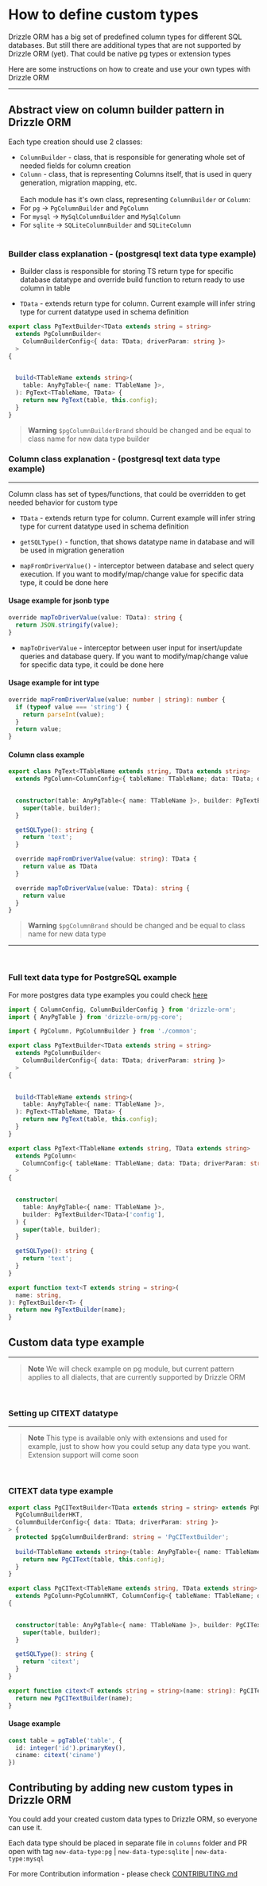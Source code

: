 # How to define custom types

Drizzle ORM has a big set of predefined column types for different SQL databases. But still there are additional types that are not supported by Drizzle ORM (yet). That could be native pg types or extension types
</br>

Here are some instructions on how to create and use your own types with Drizzle ORM

---

## Abstract view on column builder pattern in Drizzle ORM

Each type creation should use 2 classes:

- `ColumnBuilder` - class, that is responsible for generating whole set of needed fields for column creation
- `Column` - class, that is representing Columns itself, that is used in query generation, migration mapping, etc.
  </br>
  </br>
  Each module has it's own class, representing `ColumnBuilder` or `Column`:
- For `pg` -> `PgColumnBuilder` and `PgColumn`
- For `mysql` -> `MySqlColumnBuilder` and `MySqlColumn`
- For `sqlite` -> `SQLiteColumnBuilder` and `SQLiteColumn`
  </br>
  </br>

### Builder class explanation - (postgresql text data type example)

- Builder class is responsible for storing TS return type for specific database datatype and override build function to return ready to use column in table

- `TData` - extends return type for column. Current example will infer string type for current datatype used in schema definition

```typescript
export class PgTextBuilder<TData extends string = string>
  extends PgColumnBuilder<
    ColumnBuilderConfig<{ data: TData; driverParam: string }>
  >
{
  

  build<TTableName extends string>(
    table: AnyPgTable<{ name: TTableName }>,
  ): PgText<TTableName, TData> {
    return new PgText(table, this.config);
  }
}
```

> **Warning**
> `$pgColumnBuilderBrand` should be changed and be equal to class name for new data type builder

### Column class explanation - (postgresql text data type example)

---
Column class has set of types/functions, that could be overridden to get needed behavior for custom type

- `TData` - extends return type for column. Current example will infer string type for current datatype used in schema definition

- `getSQLType()` - function, that shows datatype name in database and will be used in migration generation

- `mapFromDriverValue()` - interceptor between database and select query execution. If you want to modify/map/change value for specific data type, it could be done here

#### Usage example for jsonb type

```typescript
override mapToDriverValue(value: TData): string {
  return JSON.stringify(value);
}
```

- `mapToDriverValue` - interceptor between user input for insert/update queries and database query. If you want to modify/map/change value for specific data type, it could be done here

#### Usage example for int type

```typescript
override mapFromDriverValue(value: number | string): number {
  if (typeof value === 'string') {
    return parseInt(value);
  }
  return value;
}
```

#### Column class example

```typescript
export class PgText<TTableName extends string, TData extends string>
  extends PgColumn<ColumnConfig<{ tableName: TTableName; data: TData; driverParam: string }>> {
  

  constructor(table: AnyPgTable<{ name: TTableName }>, builder: PgTextBuilder<TData>['config']) {
    super(table, builder);
  }

  getSQLType(): string {
    return 'text';
  }

  override mapFromDriverValue(value: string): TData {
    return value as TData
  }

  override mapToDriverValue(value: TData): string {
    return value
  }
}
```

> **Warning**
> `$pgColumnBrand` should be changed and be equal to class name for new data type
---

</br>

### Full text data type for PostgreSQL example

For more postgres data type examples you could check [here](/drizzle-orm/src/pg-core/columns)

```typescript
import { ColumnConfig, ColumnBuilderConfig } from 'drizzle-orm';
import { AnyPgTable } from 'drizzle-orm/pg-core';

import { PgColumn, PgColumnBuilder } from './common';

export class PgTextBuilder<TData extends string = string>
  extends PgColumnBuilder<
    ColumnBuilderConfig<{ data: TData; driverParam: string }>
  >
{
  

  build<TTableName extends string>(
    table: AnyPgTable<{ name: TTableName }>,
  ): PgText<TTableName, TData> {
    return new PgText(table, this.config);
  }
}

export class PgText<TTableName extends string, TData extends string>
  extends PgColumn<
    ColumnConfig<{ tableName: TTableName; data: TData; driverParam: string }>
  >
{
  

  constructor(
    table: AnyPgTable<{ name: TTableName }>,
    builder: PgTextBuilder<TData>['config'],
  ) {
    super(table, builder);
  }

  getSQLType(): string {
    return 'text';
  }
}

export function text<T extends string = string>(
  name: string,
): PgTextBuilder<T> {
  return new PgTextBuilder(name);
}
```

## Custom data type example

---

> **Note**
> We will check example on pg module, but current pattern applies to all dialects, that are currently supported by Drizzle ORM

</br>

### Setting up CITEXT datatype

---
> **Note**
 This type is available only with extensions and used for example, just to show how you could setup any data type you want. Extension support will come soon
</br>

### CITEXT data type example

```typescript
export class PgCITextBuilder<TData extends string = string> extends PgColumnBuilder<
  PgColumnBuilderHKT,
  ColumnBuilderConfig<{ data: TData; driverParam: string }>
> {
  protected $pgColumnBuilderBrand: string = 'PgCITextBuilder';
  
  build<TTableName extends string>(table: AnyPgTable<{ name: TTableName }>): PgCIText<TTableName, TData> {
    return new PgCIText(table, this.config);
  }
}

export class PgCIText<TTableName extends string, TData extends string>
  extends PgColumn<PgColumnHKT, ColumnConfig<{ tableName: TTableName; data: TData; driverParam: string }>>
{
  

  constructor(table: AnyPgTable<{ name: TTableName }>, builder: PgCITextBuilder<TData>['config']) {
    super(table, builder);
  }

  getSQLType(): string {
    return 'citext';
  }
}

export function citext<T extends string = string>(name: string): PgCITextBuilder<T> {
  return new PgCITextBuilder(name);
}
```

#### Usage example

```typescript
const table = pgTable('table', {
  id: integer('id').primaryKey(),
  ciname: citext('ciname')
})
```

## Contributing by adding new custom types in Drizzle ORM

You could add your created custom data types to Drizzle ORM, so everyone can use it.

Each data type should be placed in separate file in `columns` folder and PR open with tag `new-data-type:pg` | `new-data-type:sqlite` | `new-data-type:mysql`

For more Contribution information - please check [CONTRIBUTING.md](https://github.com/drizzle-team/drizzle-orm/blob/main/CONTRIBUTING.md)

